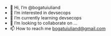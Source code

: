 - 👋 Hi, I’m @bogatuiuliand
- 👀 I’m interested in devsecops
- 🌱 I’m currently learning devsecops
- 💞️ I’m looking to collaborate on ...
- 📫 How to reach me bogatuiuliand@gmail.com

<!---
bogatuiuliand/bogatuiuliand is a ✨ special ✨ repository because its `README.md` (this file) appears on your GitHub profile.
You can click the Preview link to take a look at your changes.
--->
